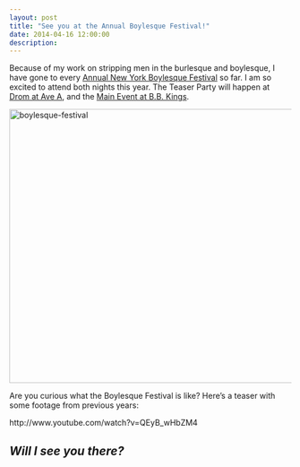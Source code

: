 ```yaml
---
layout: post
title: "See you at the Annual Boylesque Festival!"
date: 2014-04-16 12:00:00
description: 
---
```


<p>Because of my work on stripping men in the burlesque and boylesque, I have gone to every <a href="http://www.nyboylesquefestival.com" target="_blank">Annual New York Boylesque Festival</a> so far. I am so excited to attend both nights this year. The Teaser Party will happen at <a href="http://www.ticketfly.com/purchase/event/484173?utm_medium=bks" target="_blank">Drom at Ave A</a>, and the <a href="http://www.bbkingblues.com/bio.php?id=3762" target="_blank">Main Event at B.B. Kings</a>.</p>
<p><a href="http://www.nyboylesquefestival.com" target="_blank"><img alt="boylesque-festival" class="img-fluid" height="489" src="/static/2014/04/boylesque-festival-1024x668.png" width="750"/></a></p>
<p>Are you curious what the Boylesque Festival is like? Here’s a teaser with some footage from previous years:</p>
<p>http://www.youtube.com/watch?v=QEyB_wHbZM4</p>
<p></p><h2><em>Will I see you there?</em></h2>